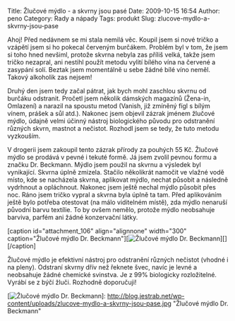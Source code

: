 Title: Žlučové mýdlo - a skvrny jsou pasé
Date: 2009-10-15 16:54
Author: peno
Category: Rady a nápady
Tags: produkt
Slug: zlucove-mydlo-a-skvrny-jsou-pase

Ahoj! Před nedávnem se mi stala nemilá věc. Koupil jsem si nové tričko a
vzápětí jsem si ho pokecal červeným burčákem. Problém byl v tom, že jsem
si toho hned nevšiml, protože skvrna nebyla zas příliš velká, takže jsem
tričko nezapral, ani nestihl použít metodu vylití bílého vína na červené
a zasypání solí. Beztak jsem momentálně u sebe žádné bílé víno neměl.
Takový alkoholik zas nejsem!

Druhý den jsem tedy začal pátrat, jak bych mohl zaschlou skvrnu od
burčáku odstranit. Pročetl jsem několik dámských magazínů (Žena-in,
Omlazení) a narazil na spoustu metod (Vanish, již zmíněný fígl s bílým
vínem, prášek a sůl atd.). Nakonec jsem objevil zázrak jménem žlučové
mýdlo, údajně velmi účinný nástroj biologického původu pro odstranění
různých skvrn, mastnot a nečistot. Rozhodl jsem se tedy, že tuto metodu
vyzkouším.

V drogerii jsem zakoupil tento zázrak přírody za pouhých 55 Kč. Žlučové
mýdlo se prodává v pevné i tekuté formě. Já jsem zvolil pevnou formu a
značku Dr. Beckmann. Mýdlo jsem použil na skvrnu a výsledek byl
vynikající. Skvrna úplně zmizela. Stačilo několikrát namočit ve vlažné
vodě místo, kde se nacházela skvrna, aplikovat mýdlo, nechat působit a
následně vydrhnout a opláchnout. Nakonec jsem ještě nechal mýdlo působit
přes noc. Ráno jsem tričko vypral a skvrna byla úplně ta tam. Před
aplikováním ještě bylo potřeba otestovat (na málo viditelném místě), zda
mýdlo nenaruší původní barvu textílie. To by ovšem nemělo, protože mýdlo
neobsahuje barviva, parfém ani žádné konzervační látky.

[caption id="attachment\_106" align="alignnone" width="300"
caption="Žlučové mýdlo Dr. Beckmann"][![Žlučové mýdlo Dr.
Beckmann][]][][/caption]

Žlučové mýdlo je efektivní nástroj pro odstranění různých nečistot
(vhodné i na pleny). Odstraní skvrny dřív než řeknete švec, navíc je
levné a neobsahuje žádné chemické svinstva. Je z 99% biologicky
rozložitelné. Vyrábí se z býčí žluči. Rozhodně doporučuji!

  [Žlučové mýdlo Dr. Beckmann]: http://blog.jestrab.net/wp-content/uploads/zlucove-mydlo-a-skvrny-jsou-pase-300x182.jpg
    "zlucove-mydlo-a-skvrny-jsou-pase"
  [![Žlučové mýdlo Dr. Beckmann][]]: http://blog.jestrab.net/wp-content/uploads/zlucove-mydlo-a-skvrny-jsou-pase.jpg
    "Žlučové mýdlo Dr. Beckmann"
